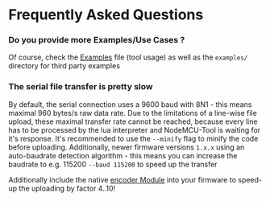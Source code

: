 Frequently Asked Questions
========================

### Do you provide more Examples/Use Cases ? ###
Of course, check the [Examples](docs/Examples.md) file (tool usage) as well as the `examples/` directory for third party examples

### The serial file transfer is pretty slow ###
By default, the serial connection uses a 9600 baud with 8N1 - this means maximal 960 bytes/s raw data rate.
Due to the limitations of a line-wise file upload, these maximal transfer rate cannot be reached, because every line has to be processed by the lua interpreter and NodeMCU-Tool is waiting for it's response.
It's recommended to use the `--minify` flag to minify the code before uploading. Additionally, newer firmware versions `1.x.x` using an auto-baudrate detection algorithm - this means you can increase the baudrate to e.g. 115200 `--baud 115200` to speed up the transfer 

Additionally include the native [encoder Module](http://nodemcu.readthedocs.io/en/master/en/modules/encoder/) into your firmware to speed-up the uploading by factor 4..10!
